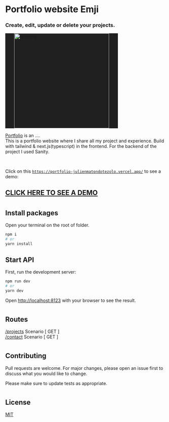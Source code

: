 # Portfolio website Emji
<h3>Create, edit, update or delete your projects.</h3>

<img src="#" alt="drawing" width="300" style="background: #202020; padding: 0 2em"/>
</br>

[Portfolio](#) is an ....</br>
This is a portfolio website where I share all my project and experience. Build with tailwind & next.js(typescript) in the frontend. For the backend of the project I used Sanity.

</br>

Click on this [`https://portfolio-julienmatondotezolo.vercel.app/`](#) to see a demo:

## [CLICK HERE TO SEE A DEMO](#)
</tr>

#
## Install packages
Open your terminal on the root of folder.

```bash
npm i
# or
yarn install
```


## Start API
First, run the development server:

```bash
npm run dev
# or
yarn dev
```

Open [http://localhost:8123](http://localhost:8123) with your browser to see the result.

#
## Routes
[/projects](http://localhost:8123/projects/) Scenario [ GET ]</br>
[/contact](http://localhost:8123/contact/) Scenario [ GET ]</br>
#
## Contributing
Pull requests are welcome. For major changes, please open an issue first to discuss what you would like to change.

Please make sure to update tests as appropriate.
#
## License
[MIT](/LICENSE)
